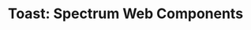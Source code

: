 ---
layout: examples.njk
title: 'Toast: Spectrum Web Components'
displayName: Toast
componentName: toast
componentHeading: sp-toast
tags:
  - component-examples
---
